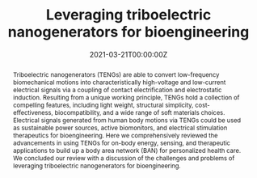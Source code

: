 ---
title: "Leveraging triboelectric nanogenerators for bioengineering"
authors:
- S. Zhang
- M. Bick
- admin
- G. Chen
- A. Nashalian
- Jun Chen*
author_notes:
- ""
- ""
- ""
- ""
- ""
- "Corresponding Author"
date: "2021-03-21T00:00:00Z"
doi: "https://doi.org/10.1016/j.matt.2021.01.006"

# Schedule page publish date (NOT publication's date).
publishDate: "2021-03-21T00:00:00Z"

# Publication type.
# Legend: 0 = Uncategorized; 1 = Conference paper; 2 = Journal article;
# 3 = Preprint / Working Paper; 4 = Report; 5 = Book; 6 = Book section;
# 7 = Thesis; 8 = Patent
publication_types: ["2"]

# Publication name and optional abbreviated publication name.
publication: "*Matter*"
publication_short: ""

abstract: Triboelectric nanogenerators (TENGs) are able to convert low-frequency biomechanical motions into characteristically high-voltage and low-current electrical signals via a coupling of contact electrification and electrostatic induction. Resulting from a unique working principle, TENGs hold a collection of compelling features, including light weight, structural simplicity, cost-effectiveness, biocompatibility, and a wide range of soft materials choices. Electrical signals generated from human body motions via TENGs could be used as sustainable power sources, active biomonitors, and electrical stimulation therapeutics for bioengineering. Here we comprehensively reviewed the advancements in using TENGs for on-body energy, sensing, and therapeutic applications to build up a body area network (BAN) for personalized health care. We concluded our review with a discussion of the challenges and problems of leveraging triboelectric nanogenerators for bioengineering.
# Summary. An optional shortened abstract.
summary: .

tags:
- triboelectric nanogenerators
- autonomous body area network
- therapeutics
- personalized healthcare
- biomonitoring
- power sources
featured: false

# links:
# - name: ""
#   url: ""
url_pdf: ''
url_code: ''
url_dataset: ''
url_poster: ''
url_project: ''
url_slides: ''
url_source: ''
url_video: ''

# Featured image
# To use, add an image named `featured.jpg/png` to your page's folder. 
image:
  caption: 'Image credit: [**Matter**](https://doi.org/10.1016/j.matt.2021.01.006)'
  focal_point: ""
  preview_only: false

# Associated Projects (optional).
#   Associate this publication with one or more of your projects.
#   Simply enter your project's folder or file name without extension.
#   E.g. `internal-project` references `content/project/internal-project/index.md`.
#   Otherwise, set `projects: []`.
projects: []

# Slides (optional).
#   Associate this publication with Markdown slides.
#   Simply enter your slide deck's filename without extension.
#   E.g. `slides: "example"` references `content/slides/example/index.md`.
#   Otherwise, set `slides: ""`.
slides: example
---